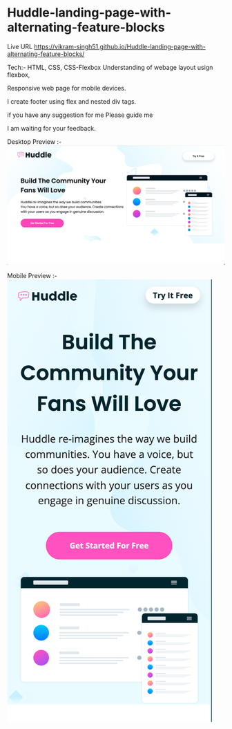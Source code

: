 # Huddle-landing-page-with-alternating-feature-blocks

Live URL https://vikram-singh51.github.io/Huddle-landing-page-with-alternating-feature-blocks/


Tech:- HTML, CSS, CSS-Flexbox
Understanding of webage layout usign flexbox, 

Responsive web page for mobile devices.

I create footer using flex and nested div tags.

if you have any suggestion for me Please guide me

I am waiting for your feedback. 

Desktop Preview :-
![Desktop image](https://github.com/Vikram-Singh51/Huddle-landing-page-with-alternating-feature-blocks/blob/d9b20fbe79fa18bdf0252802ffb220d9e18d0393/images/desktop_preview.jpg)

Mobile Preview :-
![Mobile image](https://github.com/Vikram-Singh51/Huddle-landing-page-with-alternating-feature-blocks/blob/18d64d509af4ac544287e4e2645e39f80ac6aa0c/images/Mobile_preview.png)
